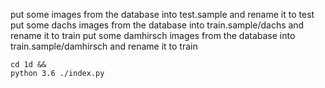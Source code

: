 put some images from the database into test.sample and rename it to test
put some dachs images from the database into train.sample/dachs and rename it to train
put some damhirsch images from the database into train.sample/damhirsch and rename it to train

```
cd 1d &&
python 3.6 ./index.py
```
